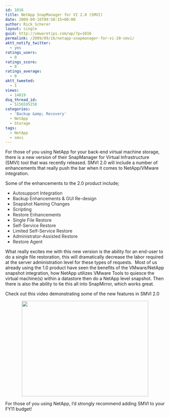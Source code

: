 ```yaml
---
id: 1016
title: NetApp SnapManager for VI 2.0 (SMVI)
date: 2009-09-16T09:58:15+00:00
author: Rick Scherer
layout: single
guid: http://vmwaretips.com/wp/?p=1016
permalink: /2009/09/16/netapp-snapmanager-for-vi-20-smvi/
aktt_notify_twitter:
  - yes
ratings_users:
  - 0
ratings_score:
  - 0
ratings_average:
  - 0
aktt_tweeted:
  - 1
views:
  - 14819
dsq_thread_id:
  - 5156595258
categories:
  - 'Backup &amp; Recovery'
  - NetApp
  - Storage
tags:
  - NetApp
  - smvi
---
```

For those of you using NetApp for your back-end virtual machine storage, there is a new version of their SnapManager for Virtual Infrastructure (SMVI) tool that was recently released. SMVI 2.0 will include a number of enhancements that really push the bar when it comes to NetApp/VMware integration.

Some of the enhancements to the 2.0 product include;

<ul style="margin-top: 10px; margin-bottom: 10px;">
  <li>
    <span style="color: #2d2d2d;">Autosupport Integration</span>
  </li>
  <li>
    <span style="color: #2d2d2d;">Backup Enhancements & GUI Re-design</span>
  </li>
  <li>
    <span style="color: #2d2d2d;">Snapshot Naming Changes</span>
  </li>
  <li>
    <span style="color: #2d2d2d;">Scripting</span>
  </li>
  <li>
    <span style="color: #2d2d2d;">Restore Enhancements</span>
  </li>
  <li>
    <span style="color: #2d2d2d;">Single File Restore</span>
  </li>
  <li>
    <span style="color: #2d2d2d;">Self-Service Restore</span>
  </li>
  <li>
    <span style="color: #2d2d2d;">Limited Self-Service Restore</span>
  </li>
  <li>
    <span style="color: #2d2d2d;">Administrator-Assisted Restore</span>
  </li>
  <li>
    <span style="color: #2d2d2d;">Restore Agent</span>
  </li>
</ul>

What really excites me with this new version is the ability for an end-user to do a single file restoration, this will dramatically decrease the labor required at the server administration level for these types of requests.  Most of us already using the 1.0 product have seen the benefits of the VMware/NetApp snapshot integration, how NetApp utilizes VMware Tools to quiesce the virtual machine(s) within a datastore then do a NetApp level snapshot. Then there is also the ability to tie this all into SnapMirror, which works great.

Check out this video demonstrating some of the new features in SMVI 2.0

<p style="text-align: center;">
  <a title="NetApp SMVI 2.0" rel="shadowbox;height=505;width=640" href="http://www.youtube.com/v/fPg8FNaA_MY"><img class="aligncenter size-full wp-image-1017" title="smvi2" src="http://vmwaretips.com/wp/wp-content/uploads/2009/09/smvi2.png" alt="" width="400" height="301" srcset="http://www.vmwaretips.com/wp/wp-content/uploads/2009/09/smvi2.png 400w, http://www.vmwaretips.com/wp/wp-content/uploads/2009/09/smvi2-300x225.png 300w" sizes="(max-width: 400px) 100vw, 400px" /></a>
</p>

For those of you using NetApp, I&#8217;d strongly recommend adding SMVI to your FY11 budget!